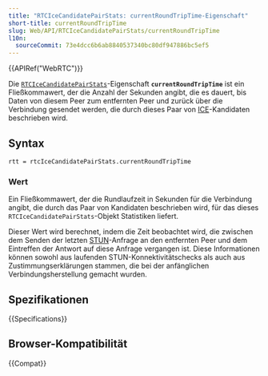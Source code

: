 ```yaml
---
title: "RTCIceCandidatePairStats: currentRoundTripTime-Eigenschaft"
short-title: currentRoundTripTime
slug: Web/API/RTCIceCandidatePairStats/currentRoundTripTime
l10n:
  sourceCommit: 73e4dcc6b6ab8840537340bc80df947886bc5ef5
---
```


{{APIRef("WebRTC")}}

Die [`RTCIceCandidatePairStats`](/de/docs/Web/API/RTCIceCandidatePairStats)-Eigenschaft **`currentRoundTripTime`** ist ein Fließkommawert, der die Anzahl der Sekunden angibt, die es dauert, bis Daten von diesem Peer zum entfernten Peer und zurück über die Verbindung gesendet werden, die durch dieses Paar von [ICE](/de/docs/Glossary/ICE)-Kandidaten beschrieben wird.

## Syntax

```js-nolint
rtt = rtcIceCandidatePairStats.currentRoundTripTime
```

### Wert

Ein Fließkommawert, der die Rundlaufzeit in Sekunden für die Verbindung angibt, die durch das Paar von Kandidaten beschrieben wird, für das dieses `RTCIceCandidatePairStats`-Objekt Statistiken liefert.

Dieser Wert wird berechnet, indem die Zeit beobachtet wird, die zwischen dem Senden der letzten [STUN](/de/docs/Glossary/STUN)-Anfrage an den entfernten Peer und dem Eintreffen der Antwort auf diese Anfrage vergangen ist. Diese Informationen können sowohl aus laufenden STUN-Konnektivitätschecks als auch aus Zustimmungserklärungen stammen, die bei der anfänglichen Verbindungsherstellung gemacht wurden.

## Spezifikationen

{{Specifications}}

## Browser-Kompatibilität

{{Compat}}
